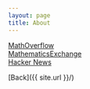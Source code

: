 ```yaml
---
layout: page
title: About
---
```


[MathOverflow](https://mathoverflow.net/)<br/>
[MathematicsExchange](https://math.stackexchange.com/)<br/>
[Hacker News](https://news.ycombinator.com/)<br/>

[Back]({{ site.url }}/)
